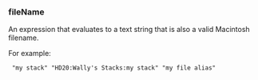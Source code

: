 ### fileName

An expression that evaluates to a text string that is also a valid Macintosh filename.  

For example:

<code><pre>
"my stack"
"HD20:Wally's Stacks:my stack"
"my file alias"
</pre></code>

